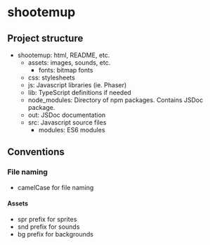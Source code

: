 # shootemup

## Project structure
* shootemup: html, README, etc.
  * assets: images, sounds, etc.
    * fonts: bitmap fonts
  * css: stylesheets
  * js: Javascript libraries (ie. Phaser)
  * lib: TypeScript definitions if needed
  * node_modules: Directory of npm packages. Contains JSDoc package.
  * out: JSDoc documentation
  * src: Javascript source files
    * modules: ES6 modules

## Conventions
### File naming
* camelCase for file naming
#### Assets
* spr prefix for sprites
* snd prefix for sounds
* bg prefix for backgrounds
